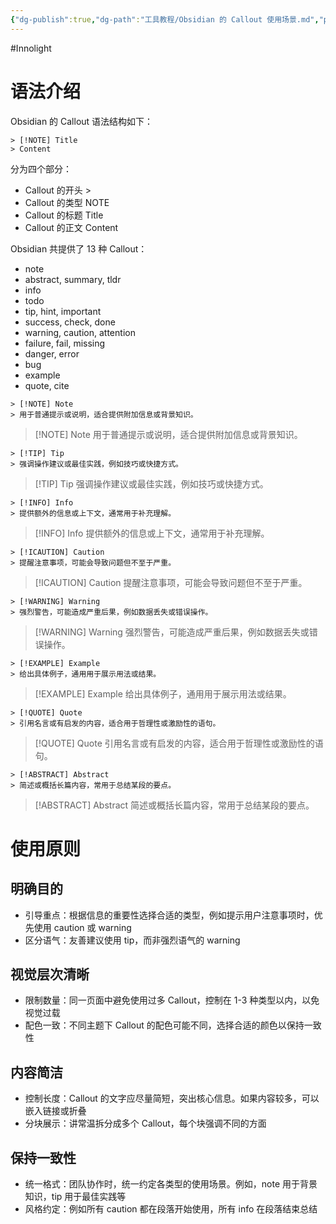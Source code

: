 ```yaml
---
{"dg-publish":true,"dg-path":"工具教程/Obsidian 的 Callout 使用场景.md","permalink":"/工具教程/Obsidian 的 Callout 使用场景/","created":"2025-02-14T14:03:51.156+08:00","updated":"2025-02-14T14:34:16.265+08:00"}
---
```


#Innolight

# 语法介绍

Obsidian 的 Callout 语法结构如下：

```
> [!NOTE] Title
> Content
```

分为四个部分：

- Callout 的开头 >
- Callout 的类型 NOTE
- Callout 的标题 Title
- Callout 的正文 Content

Obsidian 共提供了 13 种 Callout：

- note
- abstract, summary, tldr
- info
- todo
- tip, hint, important
- success, check, done
- warning, caution, attention
- failure, fail, missing
- danger, error
- bug
- example
- quote, cite

```
> [!NOTE] Note
> 用于普通提示或说明，适合提供附加信息或背景知识。
```

> [!NOTE] Note
> 用于普通提示或说明，适合提供附加信息或背景知识。


```
> [!TIP] Tip
> 强调操作建议或最佳实践，例如技巧或快捷方式。
```

> [!TIP] Tip
> 强调操作建议或最佳实践，例如技巧或快捷方式。


```
> [!INFO] Info
> 提供额外的信息或上下文，通常用于补充理解。
```

> [!INFO] Info
> 提供额外的信息或上下文，通常用于补充理解。


```
> [!ICAUTION] Caution
> 提醒注意事项，可能会导致问题但不至于严重。
```

> [!ICAUTION] Caution
> 提醒注意事项，可能会导致问题但不至于严重。


```
> [!WARNING] Warning
> 强烈警告，可能造成严重后果，例如数据丢失或错误操作。
```

> [!WARNING] Warning
> 强烈警告，可能造成严重后果，例如数据丢失或错误操作。


```
> [!EXAMPLE] Example
> 给出具体例子，通用用于展示用法或结果。
```

> [!EXAMPLE] Example
> 给出具体例子，通用用于展示用法或结果。


```
> [!QUOTE] Quote
> 引用名言或有启发的内容，适合用于哲理性或激励性的语句。
```

> [!QUOTE] Quote
> 引用名言或有启发的内容，适合用于哲理性或激励性的语句。


```
> [!ABSTRACT] Abstract
> 简述或概括长篇内容，常用于总结某段的要点。
```

> [!ABSTRACT] Abstract
> 简述或概括长篇内容，常用于总结某段的要点。

# 使用原则

## 明确目的

- 引导重点：根据信息的重要性选择合适的类型，例如提示用户注意事项时，优先使用 caution 或 warning
- 区分语气：友善建议使用 tip，而非强烈语气的 warning

## 视觉层次清晰

- 限制数量：同一页面中避免使用过多 Callout，控制在 1-3 种类型以内，以免视觉过载
- 配色一致：不同主题下 Callout 的配色可能不同，选择合适的颜色以保持一致性

## 内容简洁

- 控制长度：Callout 的文字应尽量简短，突出核心信息。如果内容较多，可以嵌入链接或折叠
- 分块展示：讲常温拆分成多个 Callout，每个块强调不同的方面
## 保持一致性

- 统一格式：团队协作时，统一约定各类型的使用场景。例如，note 用于背景知识，tip 用于最佳实践等
- 风格约定：例如所有 caution 都在段落开始使用，所有 info 在段落结束总结
